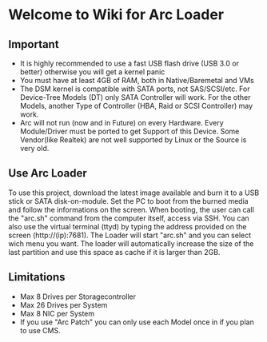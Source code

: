 # Welcome to Wiki for Arc Loader

## Important

- It is highly recommended to use a fast USB flash drive (USB 3.0 or better) otherwise you will get a kernel panic
- You must have at least 4GB of RAM, both in Native/Baremetal and VMs
- The DSM kernel is compatible with SATA ports, not SAS/SCSI/etc. For Device-Tree Models (DT) only SATA Controller will work. For the other Models, another Type of Controller (HBA, Raid or SCSI Controller) may work.
- Arc will not run (now and in Future) on every Hardware. Every Module/Driver must be ported to get Support of this Device. Some Vendor(like Realtek) are not well supported by Linux or the Source is very old.

## Use Arc Loader

To use this project, download the latest image available and burn it to a USB stick or SATA disk-on-module. Set the PC to boot from the burned media and follow the informations on the screen. When booting, the user can call the "arc.sh" command from the computer itself, access via SSH. You can also use the virtual terminal (ttyd) by typing the address provided on the screen (http://(ip):7681). The Loader will start "arc.sh" and you can select wich menu you want. The loader will automatically increase the size of the last partition and use this space as cache if it is larger than 2GB.

## Limitations

* Max 8 Drives per Storagecontroller
* Max 26 Drives per System
* Max 8 NIC per System
* If you use "Arc Patch" you can only use each Model once in if you plan to use CMS.